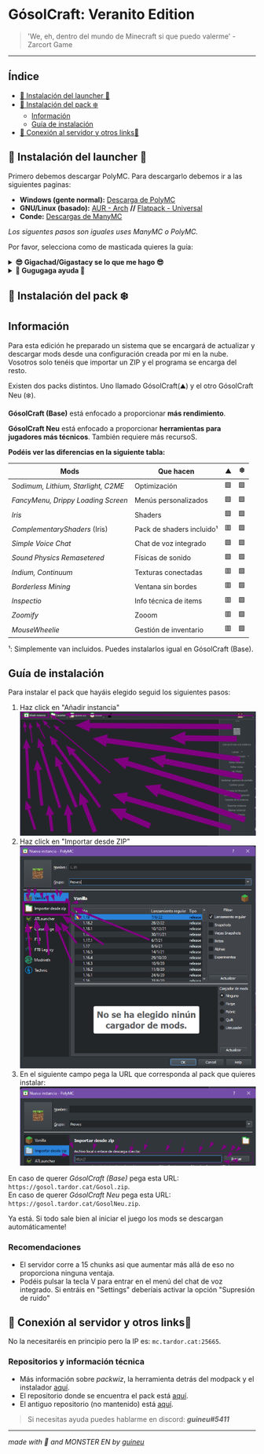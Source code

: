 # GósolCraft: Veranito Edition

> 'We, eh, dentro del mundo de Minecraft si que puedo valerme' - Zarcort Game
---

## Índice

- <a href="#-instalación-del-launcher-">🧊 Instalación del launcher 🧊</a>
- <a href="#-instalación-del-pack-%EF%B8%8F">🗻 Instalación del pack ❄️</a>
  - [Información](#información)
  - [Guía de instalación](#gu%C3%ADa-de-instalaci%C3%B3n)
- <a href="#-conexión-al-servidor-y-otros-links">🚪 Conexión al servidor y otros links🚪</a>

## 🧊 Instalación del launcher 🧊

Primero debemos descargar PolyMC. Para descargarlo debemos ir a las siguientes paginas:

- **Windows (gente normal):** [Descarga de PolyMC](https://github.com/PolyMC/PolyMC/releases/download/1.3.2/PolyMC-Windows-x86_64-Setup-1.3.2.exe)
- **GNU/Linux (basado):** [AUR - Arch](https://aur.archlinux.org/packages/polymc) **//** [Flatpack - Universal](https://flathub.org/apps/details/org.polymc.PolyMC)
- **Conde:** [Descargas de ManyMC](https://github.com/MinecraftMachina/ManyMC/releases/download/v0.1.2/ManyMC.zip)

*Los siguentes pasos son iguales uses ManyMC o PolyMC.*

Por favor, selecciona como de masticada quieres la guía:

<details>
  <summary><strong>😎 Gigachad/Gigastacy se lo que me hago 😎</strong></summary>

  <strong>[ ! ] Importante tener instalado Java. Muy recomendado de 64 bits.</strong> <br>

  1. Abre el launcher y inicia sesión clicando en "Perfiles" (Parte superior derecha). Asegúrate de elegir el tipo de cuenta correcto (Mojang o Microsoft). <br>
  2. Ya puedes pasar al siguiente paso!

  </details>
  <details>
  <summary><strong>👶 Gugugaga ayuda 👶</strong></summary>

  <strong>[ ! ] Importante tener instalado Java. Muy recomendado de 64 bits.</strong> <br>

  1. Inicia el launcher. Verás un programa similar a este: <br>
  <img src="img/paso1.png">
  2. A continuación iniciaremos sesión. Para ello clicaremos en el botón de arriba a la derecha y entraremos en el administrador de cuentas:<br>
  <img src="img/paso2.png">
  3. Toca iniciar sesión. Si aún tienes una cuenta de Mojang te recomiendo encarecidamente que la migres ahora, igualmente aún tienes la opción de usarla. <br>
  <strong>(Puedes migar tu cuenta <a href="https://minecraft.net/login">aquí</a>.)</strong>
  <img src="img/paso3.png">
  4. Ya puedes pasar al siguiente paso!

</details>

## 🗻 Instalación del pack ❄️

## Información

Para esta edición he preparado un sistema que se encargará de actualizar y descargar mods desde una configuración creada por mi en la nube. Vosotros solo tenéis que importar un ZIP y el programa se encarga del resto.

Existen dos packs distintos. Uno llamado GósolCraft(⛰️) y el otro GósolCraft Neu (❄️).

**GósolCraft (Base)** está enfocado a proporcionar **más rendimiento**.

**GósolCraft Neu** está enfocado a proporcionar **herramientas para jugadores más técnicos**. También requiere más recursoS.

**Podéis ver las diferencias en la siguiente tabla:**

| Mods                                | Que hacen                    | ⛰️ | ❄️ |
|-------------------------------------|------------------------------|----|----|
| *Sodimum, Lithium, Starlight, C2ME* | Optimización                 | 🟩 | 🟩 |
| *FancyMenu, Drippy Loading Screen*  | Menús personalizados         | 🟩 | 🟩 |
| *Iris*                              | Shaders                      | 🟩 | 🟩 |
| *ComplementaryShaders*  (Iris)      | Pack de shaders incluido¹ | 🟥 | 🟩 |
| *Simple Voice Chat*                 | Chat de voz integrado        | 🟩 | 🟩 |
| *Sound Physics Remasetered*         | Físicas de sonido            | 🟩 | 🟩 |
| *Indium, Continuum*                 | Texturas conectadas          | 🟥 | 🟩 |
| *Borderless Mining*                 | Ventana sin bordes           | 🟥 | 🟩 |
| *Inspectio*                         | Info técnica de items        | 🟥 | 🟩 |
| *Zoomify*                           | Zooom                        | 🟥 | 🟩 |
| *MouseWheelie*                      | Gestión de inventario        | 🟥 | 🟩 |

¹: Simplemente van incluidos. Puedes instalarlos igual en GósolCraft (Base).

## Guía de instalación

Para instalar el pack que hayáis elegido seguid los siguientes pasos:

1. Haz click en "Añadir instancia"
![sexo](img/paso4.png)
2. Haz click en "Importar desde ZIP"
![bien](img/paso5.png)
3. En el siguiente campo pega la URL que corresponda al pack que quieres instalar:
![guarro](img/paso6.png)

En caso de querer *GósolCraft (Base)* pega esta URL: `https://gosol.tardor.cat/Gosol.zip`.\
En caso de querer *GósolCraft Neu* pega esta URL: `https://gosol.tardor.cat/GosolNeu.zip`.

Ya está. Si todo sale bien al iniciar el juego los mods se descargan automáticamente!

### Recomendaciones
- El servidor corre a 15 chunks asi que aumentar más allá de eso no proporciona ninguna ventaja.
- Podéis pulsar la tecla V para entrar en el menú del chat de voz integrado. Si entráis en "Settings" deberíais activar la opción "Supresión de ruido"

## 🚪 Conexión al servidor y otros links🚪

No la necesitaréis en principio pero la IP es: `mc.tardor.cat:25665`.

### Repositorios y información técnica

- Más información sobre *packwiz*, la herramienta detrás del modpack y el instalador [aquí](https://github.com/packwiz/packwiz).
- El repositorio donde se encuentra el pack está [aquí](https://github.com/guineuu/gosol).
- El antiguo repositorio (no mantenido) está [aquí](https://codeberg.org/guineu/gosol-old).

> Si necesitas ayuda puedes hablarme en discord: ***guineu#5411***

---
*made with 💜 and MONSTER EN by [guineu](http://tardor.cat)*
